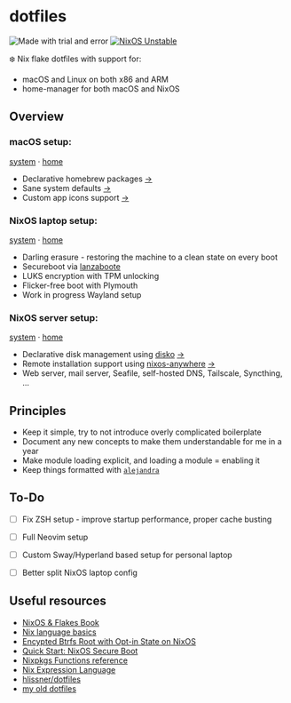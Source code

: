 # dotfiles

![Made with trial and error](https://img.shields.io/badge/Made%20with-trial%20and%20error-blue?style=flat-square&logo=haskell)
[![NixOS Unstable](https://img.shields.io/badge/NixOS-unstable-blue.svg?style=flat-square&logo=NixOS&logoColor=white)](https://nixos.org)

❄️ Nix flake dotfiles with support for:
- macOS and Linux on both x86 and ARM
- home-manager for both macOS and NixOS


## Overview

### macOS setup:
[system](./hosts/nyckelharpa) · [home](./homes/jakub-macos)

- Declarative homebrew packages [→](./hosts/nyckelharpa/homebrew.nix)
- Sane system defaults [→](./hosts/nyckelharpa/system.nix)
- Custom app icons support [→](./modules/darwin/icons.nix)


### NixOS laptop setup:
[system](./hosts/harmonium) · [home](./homes/jakub-linux)

- Darling erasure - restoring the machine to a clean state on every boot
- Secureboot via [lanzaboote](https://github.com/nix-community/lanzaboote)
- LUKS encryption with TPM unlocking
- Flicker-free boot with Plymouth
- Work in progress Wayland setup

### NixOS server setup:
[system](./hosts/organ) · [home](./homes/jakub-server)

- Declarative disk management using [disko](https://github.com/nix-community/disko) [→](./hosts/organ/disko.nix)
- Remote installation support using [nixos-anywhere](https://github.com/nix-community/nixos-anywhere) [→](https://github.com/KubqoA/dotfiles/blob/main/hosts/organ/README.md#setup)
- Web server, mail server, Seafile, self-hosted DNS, Tailscale, Syncthing, ...


## Principles
- Keep it simple, try to not introduce overly complicated boilerplate
- Document any new concepts to make them understandable for me in a year
- Make module loading explicit, and loading a module = enabling it
- Keep things formatted with [`alejandra`](https://github.com/kamadorueda/alejandra)


## To-Do
- [ ] Fix ZSH setup - improve startup performance, proper cache busting
- [ ] Full Neovim setup
- [ ] Custom Sway/Hyperland based setup for personal laptop
- [ ] Better split NixOS laptop config


## Useful resources
- [NixOS & Flakes Book](https://nixos-and-flakes.thiscute.world/)
- [Nix language basics](https://nix.dev/tutorials/nix-language)
- [Encypted Btrfs Root with Opt-in State on NixOS](https://mt-caret.github.io/blog/posts/2020-06-29-optin-state.html)
- [Quick Start: NixOS Secure Boot](https://github.com/nix-community/lanzaboote)
- [Nixpkgs Functions reference](https://nixos.org/manual/nixpkgs/stable/#chap-functions)
- [Nix Expression Language](https://nixos.org/manual/nix/stable/#ch-expression-language)
- [hlissner/dotfiles](https://github.com/hlissner/dotfiles)
- [my old dotfiles](https://github.com/KubqoA/dotfiles/tree/old)
